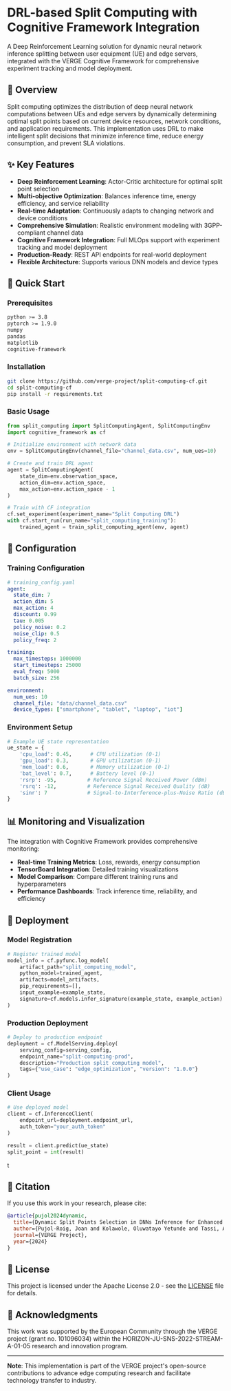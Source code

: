 # DRL-based Split Computing with Cognitive Framework Integration

A Deep Reinforcement Learning solution for dynamic neural network inference splitting between user equipment (UE) and  edge servers, integrated with the VERGE Cognitive Framework for comprehensive experiment tracking and model deployment.

## 🎯 Overview

Split computing optimizes the distribution of deep neural network computations between UEs and edge servers by dynamically determining optimal split points based on current device resources, network conditions, and application requirements. This implementation uses DRL to make intelligent split decisions that minimize inference time, reduce energy consumption, and prevent SLA violations.

## ✨ Key Features

- **Deep Reinforcement Learning**: Actor-Critic architecture for optimal split point selection
- **Multi-objective Optimization**: Balances inference time, energy efficiency, and service reliability
- **Real-time Adaptation**: Continuously adapts to changing network and device conditions
- **Comprehensive Simulation**: Realistic environment modeling with 3GPP-compliant channel data
- **Cognitive Framework Integration**: Full MLOps support with experiment tracking and model deployment
- **Production-Ready**: REST API endpoints for real-world deployment
- **Flexible Architecture**: Supports various DNN models and device types

## 🚀 Quick Start

### Prerequisites

```bash
python >= 3.8
pytorch >= 1.9.0
numpy
pandas
matplotlib
cognitive-framework
```

### Installation

```bash
git clone https://github.com/verge-project/split-computing-cf.git
cd split-computing-cf
pip install -r requirements.txt
```

### Basic Usage

```python
from split_computing import SplitComputingAgent, SplitComputingEnv
import cognitive_framework as cf

# Initialize environment with network data
env = SplitComputingEnv(channel_file="channel_data.csv", num_ues=10)

# Create and train DRL agent
agent = SplitComputingAgent(
    state_dim=env.observation_space,
    action_dim=env.action_space,
    max_action=env.action_space - 1
)

# Train with CF integration
cf.set_experiment(experiment_name="Split Computing DRL")
with cf.start_run(run_name="split_computing_training"):
    trained_agent = train_split_computing_agent(env, agent)
```


## 🔧 Configuration

### Training Configuration

```yaml
# training_config.yaml
agent:
  state_dim: 7
  action_dim: 5
  max_action: 4
  discount: 0.99
  tau: 0.005
  policy_noise: 0.2
  noise_clip: 0.5
  policy_freq: 2

training:
  max_timesteps: 1000000
  start_timesteps: 25000
  eval_freq: 5000
  batch_size: 256

environment:
  num_ues: 10
  channel_file: "data/channel_data.csv"
  device_types: ["smartphone", "tablet", "laptop", "iot"]
```

### Environment Setup

```python
# Example UE state representation
ue_state = {
    'cpu_load': 0.45,      # CPU utilization (0-1)
    'gpu_load': 0.3,       # GPU utilization (0-1)  
    'mem_load': 0.6,       # Memory utilization (0-1)
    'bat_level': 0.7,      # Battery level (0-1)
    'rsrp': -95,          # Reference Signal Received Power (dBm)
    'rsrq': -12,          # Reference Signal Received Quality (dB)
    'sinr': 7             # Signal-to-Interference-plus-Noise Ratio (dB)
}
```

## 📊 Monitoring and Visualization

The integration with Cognitive Framework provides comprehensive monitoring:

- **Real-time Training Metrics**: Loss, rewards, energy consumption
- **TensorBoard Integration**: Detailed training visualizations
- **Model Comparison**: Compare different training runs and hyperparameters
- **Performance Dashboards**: Track inference time, reliability, and efficiency

## 🚀 Deployment

### Model Registration

```python
# Register trained model
model_info = cf.pyfunc.log_model(
    artifact_path="split_computing_model",
    python_model=trained_agent,
    artifacts=model_artifacts,
    pip_requirements=[],
    input_example=example_state,
    signature=cf.models.infer_signature(example_state, example_action)
)
```

### Production Deployment

```python
# Deploy to production endpoint
deployment = cf.ModelServing.deploy(
    serving_config=serving_config,
    endpoint_name="split-computing-prod",
    description="Production split computing model",
    tags={"use_case": "edge_optimization", "version": "1.0.0"}
)
```

### Client Usage

```python
# Use deployed model
client = cf.InferenceClient(
    endpoint_url=deployment.endpoint_url,
    auth_token="your_auth_token"
)

result = client.predict(ue_state)
split_point = int(result)
```
t

## 📝 Citation

If you use this work in your research, please cite:

```bibtex
@article{pujol2024dynamic,
  title={Dynamic Split Points Selection in DNNs Inference for Enhanced Edge Computing Performance},
  author={Pujol-Roig, Joan and Kolawole, Oluwatayo Yetunde and Tassi, Andrea and Warren, Daniel},
  journal={VERGE Project},
  year={2024}
}
```

## 📄 License

This project is licensed under the Apache License 2.0 - see the [LICENSE](LICENSE) file for details.

## 🙏 Acknowledgments

This work was supported by the European Community through the VERGE project (grant no. 101096034) within the HORIZON-JU-SNS-2022-STREAM-A-01-05 research and innovation program.


---

**Note**: This implementation is part of the VERGE project's open-source contributions to advance edge computing research and facilitate technology transfer to industry.
